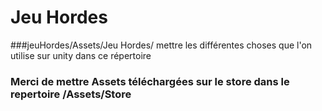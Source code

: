 ﻿# Jeu Hordes



###jeuHordes/Assets/Jeu Hordes/
mettre les différentes choses que l'on utilise sur unity dans ce répertoire



### Merci de mettre Assets téléchargées sur le store dans le repertoire /Assets/Store
